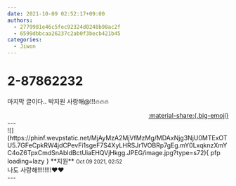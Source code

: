 ```yaml
---
date: 2021-10-09 02:52:17+09:00
authors:
  - 2779981e46c5fec92324d0248b98ac2f
  - 6599dbbcaa26237c2ab0f3becb421b45
categories:
  - Jiwon
---
```


# 2-87862232

<div class="post-container" markdown="1">
<div class="content-container md-sidebar__scrollwrap" markdown="1">

마지막 글이다.. 박지원 사랑해@!!!🔥🔥🔥

</div>
</div>

<div style="text-align: right;" markdown="1">
<a href="https://weverse.io/fromis9/fanpost/2-87862232" style="text-align: right;">:material-share:{.big-emoji}</a>
</div>
---

<div class="comments-container md-sidebar__scrollwrap" markdown="1">
<div class="comment" markdown="1">
<div class='id-container' markdown="1">
![](https://phinf.wevpstatic.net/MjAyMzA2MjVfMzMg/MDAxNjg3NjU0MTExOTU5.7GFeCpkRW4jdCPevFi1sgeF7S4XyLHRSJr1VOBRp7gEg.mY0LxqknzXmYC4oZ6TpxCmdSnAbldBctUiaEHQVjHkgg.JPEG/image.jpg?type=s72){ pfp loading=lazy }
**<span class="artist">지원</span>** <small>Oct 09 2021, 02:52</small><br>
</div>
<div class='comment-body' markdown="1">
나도 사랑해!!!!!!!!❤️❤️
</div>
</div>
</div>
---
